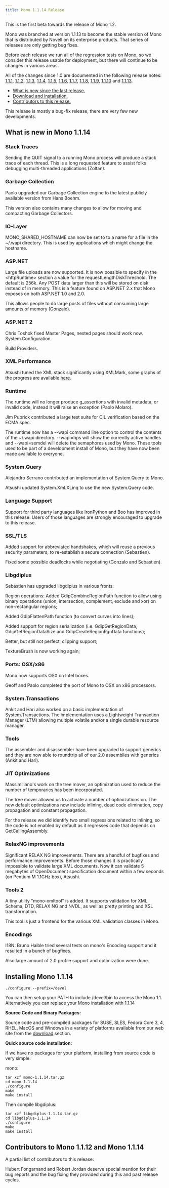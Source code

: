 ```yaml
---
title: Mono 1.1.14 Release
---
```


This is the first beta towards the release of Mono 1.2.

Mono was branched at version 1.1.13 to become the stable version of Mono that is distributed by Novell on its enterprise products. That series of releases are only getting bug fixes.

Before each release we run all of the regression tests on Mono, so we consider this release usable for deployment, but there will continue to be changes in various areas.

All of the changes since 1.0 are documented in the following release notes: [1.1.1](http://www.go-mono.com/archive/1.1.1), [1.1.2](http://www.go-mono.com/archive/1.1.2), [1.1.3](http://www.go-mono.com/archive/1.1.3), [1.1.4](http://www.go-mono.com/archive/1.1.4), [1.1.5](http://www.go-mono.com/archive/1.1.5), [1.1.6](http://www.go-mono.com/archive/1.1.6), [1.1.7](http://www.go-mono.com/archive/1.1.7), [1.1.8](http://www.go-mono.com/archive/1.1.8), [1.1.9](http://www.go-mono.com/archive/1.1.9), [1.1.10](http://www.go-mono.com/archive/1.1.10) and [1.1.13](http://www.go-mono.com/archive/1.1.13).

-   [What is new since the last release.](#new)
-   [Download and installation.](#install)
-   [Contributors to this release.](#contributors)

This release is mostly a bug-fix release, there are very few new developments.

What is new in Mono 1.1.14
--------------------------

### Stack Traces

Sending the QUIT signal to a running Mono process will produce a stack trace of each thread. This is a long requested feature to assist folks debugging multi-threaded applications (Zoltan).

### Garbage Collection

Paolo upgraded our Garbage Collection engine to the latest publicly available version from Hans Boehm.

This version also contains many changes to allow for moving and compacting Garbage Collectors.

### IO-Layer

MONO\_SHARED\_HOSTNAME can now be set to to a name for a file in the \~/.wapi directory. This is used by applications which might change the hostname.

### ASP.NET

Large file uploads are now supported. It is now possible to specify in the \<httpRuntime\> section a value for the requestLengthDiskThreshold. The default is 256k. Any POST data larger than this will be stored on disk instead of in memory. This is a feature found on ASP.NET 2.x that Mono exposes on both ASP.NET 1.0 and 2.0.

This allows people to do large posts of files without consuming large amounts of memory (Gonzalo).

### ASP.NET 2

Chris Toshok fixed Master Pages, nested pages should work now. System.Configuration.

Build Providers.

### XML Performance

Atsushi tuned the XML stack significantly using XMLMark, some graphs of the progress are available [here](http://monkey.workarea.jp/mono/xml/XMLmark).

### Runtime

The runtime will no longer produce g\_assertions with invalid metadata, or invalid code, instead it will raise an exception (Paolo Molaro).

Jim Pubrick contributed a large test suite for CIL verification based on the ECMA spec.

The runtime now has a --wapi command line option to control the contents of the \~/.wapi directory. --wapi=hps will show the currently active handles and --wapi=semdel will delete the semaphores used by Mono. These tools used to be part of a development install of Mono, but they have now been made available to everyone.

### System.Query

Alejandro Serrano contributed an implementation of System.Query to Mono.

Atsushi updated System.Xml.XLinq to use the new System.Query code.

### Language Support

Support for third party languages like IronPython and Boo has improved in this release. Users of those languages are strongly encouraged to upgrade to this release.

### SSL/TLS

Added support for abbreviated handshakes, which will reuse a previous security parameters, to re-establish a secure connection (Sebastien).

Fixed some possible deadlocks while negotiating (Gonzalo and Sebastien).

### Libgdiplus

Sebastien has upgraded libgdiplus in various fronts:

Region operations: Added GdipCombineRegionPath function to allow using binary operations (union, intersection, complement, exclude and xor) on non-rectangular regions;

Added GdipFlattenPath function (to convert curves into lines);

Added support for region serialization (i.e. GdipGetRegionData, GdipGetRegionDataSize and GdipCreateRegionRgnData functions);

Better, but still not perfect, clipping support;

TextureBrush is now working again;

### Ports: OSX/x86

Mono now supports OSX on Intel boxes.

Geoff and Paolo completed the port of Mono to OSX on x86 processors.

### System.Transactions

Ankit and Hari also worked on a basic implementation of System.Transactions. The implementation uses a Lightweight Transaction Manager (LTM) allowing multiple volatile and/or a single durable resource manager.

### Tools

The assembler and disassembler have been upgraded to support generics and they are now able to roundtrip all of our 2.0 assemblies with generics (Ankit and Hari).

### JIT Optimizations

Massimiliano's work on the tree mover, an optimization used to reduce the number of temporaries has been incorporated.

The tree mover allowed us to activate a number of optimizations on. The new default optimizations now include inlining, dead code elimination, copy propagation and constant propagation.

For the release we did identify two small regressions related to inlining, so the code is not enabled by default as it regresses code that depends on GetCallingAssembly.

### RelaxNG improvements

Significant RELAX NG improvements. There are a handful of bugfixes and performance improvements. Before those changes it is practically impossible to validate large XML documents. Now it can validate 5 megabytes of OpenDocument specification document within a few seconds (on Pentium M 1.1GHz box), Atsushi.

### Tools 2

A tiny utility "mono-xmltool" is added. It supports validation for XML Schema, DTD, RELAX NG and NVDL, as well as pretty printing and XSL transformation.

This tool is just a frontend for the various XML validation classes in Mono.

### Encodings

I18N: Bruno Haible tried several tests on mono's Encoding support and it resulted in a bunch of bugfixes.

Also large amount of 2.0 profile support and optimization were done.

Installing Mono 1.1.14
----------------------

``` shell
./configure --prefix=/devel
```

You can then setup your PATH to include /devel/bin to access the Mono 1.1. Alternatively you can replace your Mono installation with 1.1.14

**Source Code and Binary Packages:**

Source code and pre-compiled packages for SUSE, SLES, Fedora Core 3, 4, RHEL, MacOS and Windows in a variety of platforms available from our web site from the [download](/Downloads) section.

**Quick source code installation:**

If we have no packages for your platform, installing from source code is very simple.

mono:

``` shell
tar xzf mono-1.1.14.tar.gz
cd mono-1.1.14
./configure
make
make install
```

Then compile libgdiplus:

``` shell
tar xzf libgdiplus-1.1.14.tar.gz
cd libgdiplus-1.1.14
./configure
make
make install
```

Contributors to Mono 1.1.12 and Mono 1.1.14
-------------------------------------------

A partial list of contributors to this release:

Hubert Fongarnand and Robert Jordan deserve special mention for their bug reports and the bug fixing they provided during this and past release cycles.


